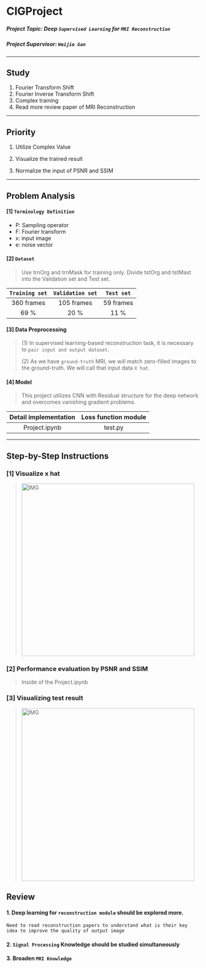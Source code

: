 # CIGProject

##### Project Topic:  Deep `Supervised Learning` for `MRI Reconstruction`

##### Project Supervisor: `Weijie Gan`

----

## Study
1. Fourier Transform Shift
2. Fourier Inverse Transform Shift
3. Complex training
4. Read more review paper of MRI Reconstruction 

----
## Priority

1. Utilize Complex Value

2. Visualize the trained result

3. Normalize the input of PSNR and SSIM

----

## Problem Analysis

#### [1] `Terminology Definition`
* P: Sampling operator
* F: Fourier transform
* x: input image
* e: noise vector



#### [2] `Dataset`

> Use trnOrg and trnMask for training only. Divide tstOrg and tstMast into the Validation set and Test set.

|      `Training set`  |         `Validation set` |      `Test set`  |
| :---:         |     :---:      |    :---:  |
| 360 frames    | 105 frames     | 59 frames |
| 69 %          | 20 %           | 11 %      |


#### [3] Data Preprocessing

> (1) In supervised learning-based reconstruction task, it is necessary to `pair input and output dataset`.
> 
> (2) As we have `ground-truth` MRI, we will match zero-filled images to the ground-truth. We will call that input data `X hat`.


#### [4] Model
> This project utilizes CNN with Residual structure for the deep network and overcomes vanishing gradient problems.



| Detail implementation  | Loss function module|
|          :---:         |          :---:      |
|       Project.ipynb    |         test.py     |


----


## Step-by-Step Instructions

### [1] Visualize x hat

> <img width="450" alt="IMG" src="https://user-images.githubusercontent.com/73331241/175773732-034931cf-e4fa-48c6-b3d2-4727f35e46c9.png">

<!--
> <img width="450" alt="IMG" src="https://user-images.githubusercontent.com/73331241/175498260-77506634-dc1c-4194-b86b-f4d9671f3bfb.png">
-->

### [2] Performance evaluation by PSNR and SSIM

> Inside of the Project.ipynb

### [3] Visualizing test result

> <img width="450" alt="IMG" src="https://user-images.githubusercontent.com/73331241/174622993-99989c2a-4f19-44ef-9acf-ac7a553bdbb7.png">




## Review

#### 1. Deep learning for `reconstruction module` should be explored more.

    Need to read reconstruction papers to understand what is their key idea to improve the quality of output image

#### 2. `Signal Processing` Knowledge should be studied simultaneously

#### 3. Broaden `MRI Knowledge`




<!--
How to get zero-filled images

Zero-Fill
Zero-Filling is the process of adding data points to the end of the FID before Fourier Transform.

Zero-Filling can improve data quality by increasing the amount of points per ppm in the processed data to better define the resonance. The added data points have 0 amplitude so the only change of the processed data is more discreet data points.

The Zero-Fill menu is located under the Processing tab then Zero-Fill/LP. LP is Linear Prediction which is discussed here:

[Things to do]
1. Define Loss function (Done)
2. Construct overall model architecture (including normalization)
3. Study how to implement ResNet from scratch
4. Plot grid
5. Separate dataset (Train / Validation / Test)


### Encountered Error - 1

RuntimeError: expected scalar type Double but found Float

Solution: use `.float()` when we transfer from numpy to torch tensor

```python
noisy_torch = torch.from_numpy(xHat).float()
```

conv2d() received an invalid combination of arguments

Solution: padding was floating point by mistake.



-->




